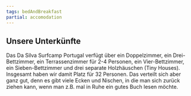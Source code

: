 ```yaml
---
tags: bedAndBreakfast
partial: accomodation
---
```


## Unsere Unterkünfte

Das Da Silva Surfcamp Portugal verfügt über ein Doppelzimmer, ein Drei-Bettzimmer, ein Terrassenzimmer für 2-4 Personen, ein Vier-Bettzimmer, ein Sieben-Bettzimmer und drei separate Holzhäuschen (Tiny Houses). Insgesamt haben wir damit Platz für 32 Personen. Das verteilt sich aber ganz gut, denn es gibt viele Ecken und Nischen, in die man sich zurück ziehen kann, wenn man z.B. mal in Ruhe ein gutes Buch lesen möchte.
